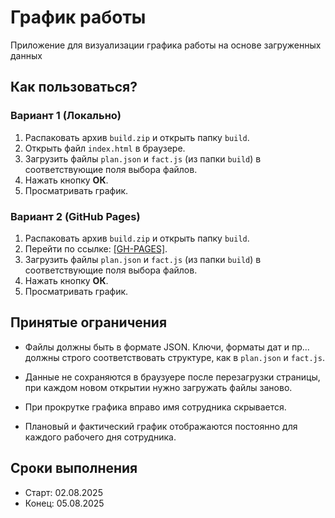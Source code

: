 # График работы

Приложение для визуализации графика работы на основе загруженных данных

## Как пользоваться?

### Вариант 1 (Локально)

1. Распаковать архив `build.zip` и открыть папку `build`.
2. Открыть файл `index.html` в браузере.
3. Загрузить файлы `plan.json` и `fact.js` (из папки `build`) в соответствующие поля выбора файлов.
4. Нажать кнопку **ОК**.
5. Просматривать график.

### Вариант 2 (GitHub Pages)

1. Распаковать архив `build.zip` и открыть папку `build`.
2. Перейти по ссылке: [[GH-PAGES]](https://ukarpenkov.github.io/work-schedule/build/).
3. Загрузить файлы `plan.json` и `fact.js` (из папки `build`) в соответствующие поля выбора файлов.
4. Нажать кнопку **ОК**.
5. Просматривать график.

## Принятые ограничения

-   Файлы должны быть в формате JSON. Ключи, форматы дат и пр... должны строго соответствовать структуре, как в `plan.json` и `fact.js`.

-   Данные не сохраняются в браузуере после перезагрузки страницы, при каждом новом открытии нужно загружать файлы заново.

-   При прокрутке графика вправо имя сотрудника скрывается.

-   Плановый и фактический график отображаются постоянно для каждого рабочего дня сотрудника.

## Сроки выполнения

-   Старт: 02.08.2025
-   Конец: 05.08.2025
